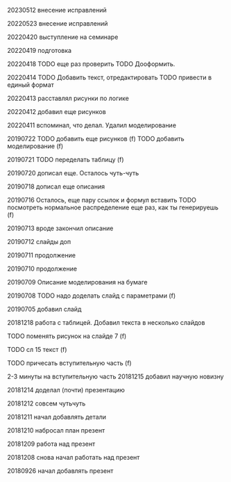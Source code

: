 20230512
внесение исправлений


20220523
внесение исправлений

20220420
выступление на семинаре

20220419
подготовка

20220418
TODO еще раз проверить
TODO Дооформить. 

20220414
TODO Добавить текст, отредактировать
TODO привести в единый формат

20220413
расставлял рисунки по логике

20220412
добавил еще рисунков

20220411
вспоминал, что делал. Удалил моделирование

20190722
TODO добавить еще рисунков (f)
TODO добавить моделирование (f)

20190721
TODO переделать таблицу (f)

20190720
дописал еще. Осталось чуть-чуть

20190718
дописал еще описания

20190716
Осталось, еще пару ссылок и формул вставить
TODO посмотреть нормальное распределение еще раз, как ты генерируешь (f)

20190713
вроде закончил описание

20190712
слайды доп

20190711
продолжение

20190710
продолжение

20190709
Описание моделирования на бумаге

20190708 
TODO надо доделать слайд с параметрами (f)

20190705
добавил слайд

20181218
работа с таблицей. Добавил текста в несколько слайдов

TODO поменять рисунок на слайде 7 (f)

TODO сл 15 текст (f)

TODO причесать вступительную часть (f)

2-3 минуты на вступительную часть
20181215
добавил научную новизну

20181214
доделал (почти) презентацию

20181212
совсем чутьчуть

20181211
начал добавлять детали

20181210
набросал план презент

20181209
работа над презент

20181208
снова начал работать над презент

20180926
начал добавлять презент
